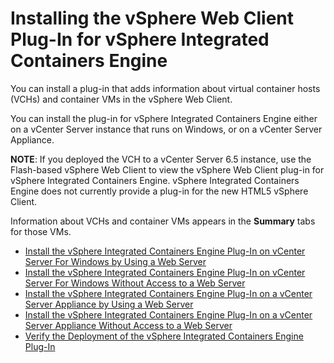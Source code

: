 # Installing the vSphere Web Client Plug-In for vSphere Integrated Containers Engine #

You can install a plug-in that adds information about virtual container hosts (VCHs) and container VMs in the vSphere Web Client.

You can install the plug-in for vSphere Integrated Containers Engine either on a vCenter Server instance that runs on Windows, or on a vCenter Server Appliance. 

**NOTE**: If you deployed the VCH to a vCenter Server 6.5 instance, use the Flash-based vSphere Web Client to view the vSphere Web Client plug-in for vSphere Integrated Containers Engine. vSphere Integrated Containers Engine does not currently provide a plug-in for the new HTML5 vSphere Client.

Information about VCHs and container VMs appears in the **Summary** tabs for those VMs.

* [Install the vSphere Integrated Containers Engine Plug-In on vCenter Server For Windows by Using a Web Server](plugin_vc_web.md)
* [Install the vSphere Integrated Containers Engine Plug-In on vCenter Server For Windows Without Access to a Web Server](plugin_vc_no_web.md)
* [Install the vSphere Integrated Containers Engine Plug-In on a vCenter Server Appliance by Using a Web Server](plugin_vcsa_web.md)
* [Install the vSphere Integrated Containers Engine Plug-In on a vCenter Server Appliance Without Access to a Web Server](plugin_vcsa_no_web.md)
* [Verify the Deployment of the vSphere Integrated Containers Engine Plug-In](plugin_verify_deployment.md)
